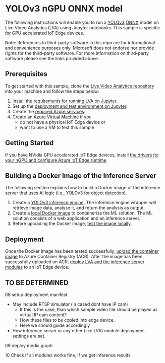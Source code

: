 # YOLOv3 nGPU ONNX model

The following instructions will enable you to run a [YOLOv3](http://pjreddie.com/darknet/yolo/) [ONNX](http://onnx.ai/) model on Live Video Analytics (LVA) using Jupyter notebooks. This sample is specific for GPU accelerated IoT Edge devices. 

Note: References to third-party software in this repo are for informational and convenience purposes only. Microsoft does not endorse nor provide rights for the third-party software. For more information on third-party software please see the links provided above.

## Prerequisites
To get started with this sample, clone the [Live Video Analytics repository](/utilities/video-analysis/jupyter) into your machine and follow the steps below:
1. Install the [requirements for running LVA on Jupyter](/utilities/video-analysis/jupyter/01_requirements.md).
2. Set up the [deployment and test environment on Jupyter](/utilities/video-analysis/jupyter/02_setup_environment.ipynb).
3. Create the [required Azure services](/utilities/video-analysis/jupyter/03_create_azure_services.ipynb).
4. Create an [Azure Virtual Machine](/utilities/video-analysis/jupyter/04_create_vm_iotedge_device.ipynb) if you
    * do not have a physical IoT Edge device or 
    * want to use a VM to test this sample

## Getting Started
<!--
    Change this step depending on the kind of sample: CPU (/utilities/video-analysis/jupyter/05_install_iotedge_runtime_cpu.md) or GPU (/utilities/video-analysis/jupyter/06_install_iotedge_runtime_gpu.md)
-->
If you have NVidia GPU accelerated IoT Edge devices, install [the drivers for your nGPU and configure Azure IoT Edge runtime](/utilities/video-analysis/jupyter/06_install_iotedge_runtime_gpu.md). 

## Building a Docker Image of the Inference Server
<!--
    Change the next few steps based on specific instructions.
-->
The following section explains how to build a Docker image of the inference server that uses AI logic (i.e., YOLOv3 for object detection).
1. Create a [YOLOv3 inference engine](/utilities/video-analysis/jupyter/yolov3-ngpu-onnx/01_create_inference_engine.ipynb). The inference engine wrapper will retrieve image data, analyse it, and return the analysis as output.
2. Create a [local Docker image](/utilities/video-analysis/jupyter/yolov3-ngpu-onnx/02_create_local_container_image.ipynb) to containerize the ML solution. The ML solution consists of a web application and an inference server.
3. Before uploading the Docker image, [test the image locally](/utilities/video-analysis/jupyter/yolov3-ngpu-onnx/03_local_test.ipynb).

## Deployment
Once the Docker image has been tested successfully, [upload the container image](/utilities/video-analysis/jupyter/07_upload_container_image_to_acr.ipynb) to Azure Container Registry (ACR). After the image has been successfully uploaded on ACR, [deploy LVA and the inference server modules](/utilities/video-analysis/jupyter/08_deploy_iotedge_modules.ipynb) to an IoT Edge device.


## TO BE DETERMINED
08 setup deployment manifest 
* May include RTSP simulator (in cased dont have IP cam) 
  * If this is the case, than which sample video file should be played as virtual IP cam content? 
  * How these files to be copied into edge device. 
  * Here we should guide accordingly
* How inference server or any other (like LVA) module deployment settings are set.

09 deploy media graph

10 Check if all modules works fine, if we get inference results